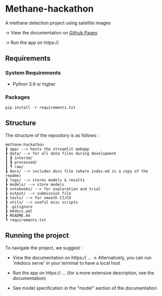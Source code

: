 # Methane-hackathon
A methane detection project using satellite images

-> View the documentation on [Github Pages](https://guillaumedherouville.github.io/mckinsey-methane-hackathon/)
  
-> Run the app on https:// 

##  Requirements

### System Requirements
- Python 3.9 or higher

### Packages
```setup
pip install -r requirements.txt
```

## Structure
The structure of the repository is as follows : 

````
methane-hackathon
┣ app/ --> hosts the streamlit webapp
┣ data/ --> for all data files during development
┃ ┣ interim/
┃ ┣ processed/
┃ ┗ raw/
┣ docs/ --> includes docs file (where index.md is a copy of the readme)
┣ logs/ --> stores models & results 
┣ models/ --> store models 
┣ notebooks/ --> for exploration and trial
┣ output/ --> submission file
┣ tests/ --> for smooth CI/CD
┣ utils/ --> useful misc scripts
┣ .gitignore
┣ mkdocs.yml
┣ README.md
┗ requirements.txt 
````

## Running the project
To navigate the project, we suggest :

- View the documentation on https:// ...
-> Alternatively, you can run 'mkdocs serve' in your terminal to have a local host
  
- Run the app on https:// ...   (for a more extensive description, see the documentation)

- See model specification in the "model" section of the documentation
